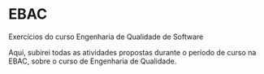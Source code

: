 # EBAC 
Exercícios do curso Engenharia de Qualidade de Software

Aqui, subirei todas as atividades propostas durante o período de curso na EBAC, sobre o curso de Engenharia de Qualidade.
